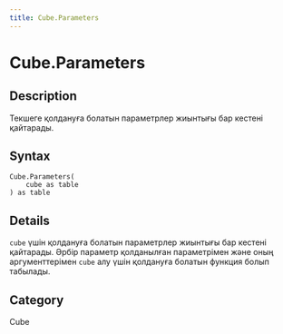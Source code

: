 ```yaml
---
title: Cube.Parameters
---
```


# Cube.Parameters


## Description

Текшеге қолдануға болатын параметрлер жиынтығы бар кестені қайтарады.


## Syntax

```powerquery
Cube.Parameters(
    cube as table
) as table
```


## Details

<code>cube</code> үшін қолдануға болатын параметрлер жиынтығы бар кестені қайтарады. Әрбір параметр қолданылған параметрімен және оның аргументтерімен <code>cube</code> алу үшін қолдануға болатын функция болып табылады.



## Category
Cube
